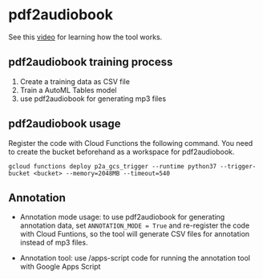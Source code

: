# pdf2audiobook

See this [video](https://www.youtube.com/watch?v=_JVRew5zXBQ) for learning how the tool works.

## pdf2audiobook training process

1. Create a training data as CSV file
2. Train a AutoML Tables model
3. use pdf2audiobook for generating mp3 files

## pdf2audiobook usage

Register the code with Cloud Functions the following command. You need to create the bucket beforehand as a workspace for pdf2audiobook.

`gcloud functions deploy p2a_gcs_trigger --runtime python37 --trigger-bucket <bucket> --memory=2048MB --timeout=540`

## Annotation

- Annotation mode usage: to use pdf2audiobook for generating annotation data, set `ANNOTATION_MODE = True` and re-register the code with Cloud Funtions, so the tool will generate CSV files for annotation instead of mp3 files.

- Annotation tool: use /apps-script code for running the annotation tool with Google Apps Script
